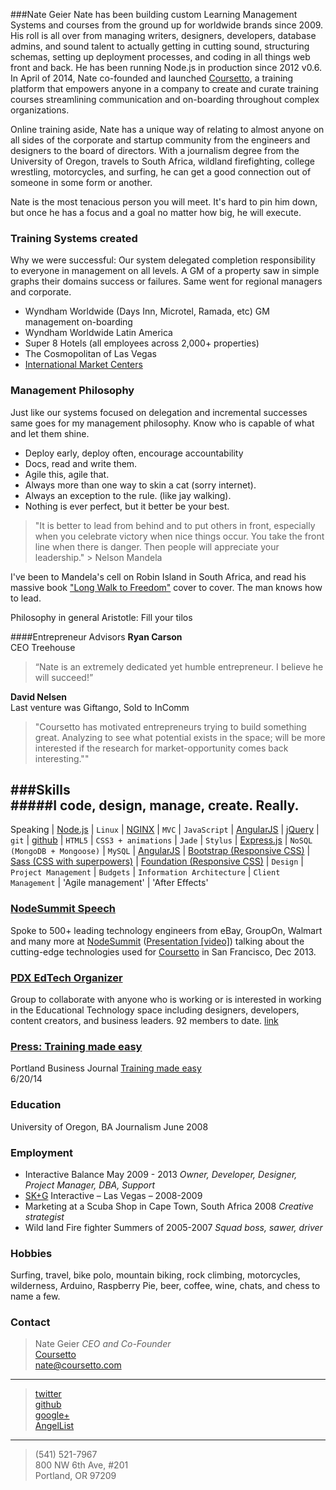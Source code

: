 ###Nate Geier
Nate has been building custom Learning Management Systems and courses from the ground up for worldwide brands since 2009. His roll is all over from managing writers, designers, developers, database admins, and sound talent to actually getting in cutting sound, structuring schemas, setting up deployment processes, and coding in all things web front and back. He has been running Node.js in production since 2012 v0.6. In April of 2014, Nate co-founded and launched [Coursetto](http://coursetto.com), a training platform that empowers anyone in a company to create and curate training courses streamlining communication and on-boarding throughout complex organizations. 

Online training aside, Nate has a unique way of relating to almost anyone on all sides of the corporate and startup community from the engineers and designers to the board of directors. With a journalism degree from the University of Oregon, travels to South Africa, wildland firefighting, college wrestling, motorcycles, and surfing, he can get a good connection out of someone in some form or another.

Nate is the most tenacious person you will meet. It's hard to pin him down, but once he has a focus and a goal no matter how big, he will execute.

### Training Systems created
Why we were successful: Our system delegated completion responsibility to everyone in management on all levels. A GM of a property saw in simple graphs their domains success or failures. Same went for regional managers and corporate.
* Wyndham Worldwide (Days Inn, Microtel, Ramada, etc) GM management on-boarding
* Wyndham Worldwide Latin America
* Super 8 Hotels (all employees across 2,000+ properties)
* The Cosmopolitan of Las Vegas
* [International Market Centers](http://www.imcenters.com/)

### Management Philosophy
Just like our systems focused on delegation and incremental successes same goes for my management philosophy. Know who is capable of what and let them shine.  
* Deploy early, deploy often, encourage accountability 
* Docs, read and write them.
* Agile this, agile that.
* Always more than one way to skin a cat (sorry internet).  
* Always an exception to the rule. (like jay walking).  
* Nothing is ever perfect, but it better be your best.  

>"It is better to lead from behind and to put others in front, especially when you celebrate victory when nice things occur. You take the front line when there is danger. Then people will appreciate your leadership." > Nelson Mandela

I've been to Mandela's cell on Robin Island in South Africa, and read his massive book ["Long Walk to Freedom"](http://www.amazon.com/Long-Walk-Freedom-Autobiography-Mandela/dp/0316548189) cover to cover. The man knows how to lead.  

Philosophy in general Aristotle: Fill your tilos  


####Entrepreneur Advisors
**Ryan Carson**  
CEO Treehouse  
> “Nate is an extremely dedicated yet humble entrepreneur. I believe he will succeed!”

**David Nelsen**  
Last venture was Giftango, Sold to InComm  
> "Coursetto has motivated entrepreneurs trying to build something great. Analyzing to see what potential exists in the space; will be more interested if the research for market-opportunity comes back interesting.""  

###Skills  
#####I code, design, manage, create. Really.
-------
Speaking | [Node.js](http://nodejs.org/) | `Linux` | [NGINX](http://wiki.nginx.org/Main) | `MVC` | `JavaScript` | [AngularJS](http://angularjs.org/) | [jQuery](http://jquery.com) | `git` | [github](https://github.com/nategeier) | `HTML5` | `CSS3 + animations` | `Jade` | `Stylus` | [Express.js](http://expressjs.com/) | `NoSQL (MongoDB + Mongoose)` | `MySQL` | [AngularJS](http://angularjs.org/) | [Bootstrap (Responsive CSS)](http://getbootstrap.com/css/) | [Sass (CSS with superpowers)](http://sass-lang.com/) | [Foundation (Responsive CSS)](http://foundation.zurb.com/) | `Design` | `Project Management` | `Budgets` | `Information Architecture` | `Client Management` | 'Agile management' | 'After Effects'



### [NodeSummit Speech](http://bit.ly/1q2tihd)  
Spoke to 500+ leading technology engineers from eBay, GroupOn, Walmart and many more at [NodeSummit](http://nodesummit.com/speakers/) ([Presentation [video]](http://bit.ly/1q2tihd)) talking about the cutting-edge technologies used for [Coursetto](http://coursetto.com) in San Francisco, Dec 2013.

### [PDX EdTech Organizer](http://www.meetup.com/PDXedTech/)  
Group to collaborate with anyone who is working or is interested in working in the Educational Technology space including designers, developers, content creators, and business leaders. 92 members to date. [link](http://www.meetup.com/PDXedTech/)  

### [Press: Training made easy](http://www.bizjournals.com/portland/print-edition/2014/06/20/training-made-easy.html)  
Portland Business Journal [Training made easy](http://www.bizjournals.com/portland/print-edition/2014/06/20/training-made-easy.html)  
6/20/14

### Education
University of Oregon, BA Journalism June 2008 


### Employment
* Interactive Balance May 2009 - 2013 *Owner, Developer, Designer, Project Manager, DBA, Support*  
* [SK+G](http://www.skgadvertising.com/) Interactive – Las Vegas – 2008-2009  
* Marketing at a Scuba Shop in Cape Town, South Africa 2008 *Creative strategist* 
* Wild land Fire fighter Summers of 2005-2007 *Squad boss, sawer, driver*  

### Hobbies
Surfing, travel, bike polo, mountain biking, rock climbing, motorcycles, wilderness, Arduino, Raspberry Pie, beer, coffee, wine, chats, and chess to name a few.

### Contact
>Nate Geier *CEO and Co-Founder*  
>[Coursetto](http://coursetto.com)  
><nate@coursetto.com>  
***
>[twitter](https://twitter.com/nategeier)  
>[github](https://github.com/nategeier)  
>[google+](https://plus.google.com/u/0/+NateGeier/about)  
>[AngelList](https://angel.co/coursetto)
***
>(541) 521-7967  
>800 NW 6th Ave, #201  
>Portland, OR 97209  

